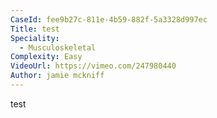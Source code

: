 ```yaml
---
CaseId: fee9b27c-811e-4b59-882f-5a3328d997ec
Title: test
Speciality:
  - Musculoskeletal
Complexity: Easy
VideoUrl: https://vimeo.com/247980440
Author: jamie mckniff
---
```


test